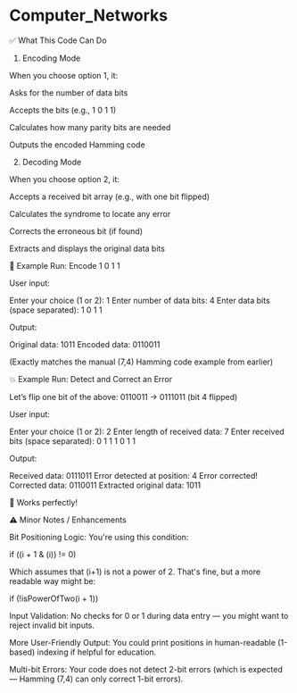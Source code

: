 # Computer_Networks

✅ What This Code Can Do
1. Encoding Mode

When you choose option 1, it:

Asks for the number of data bits

Accepts the bits (e.g., 1 0 1 1)

Calculates how many parity bits are needed

Outputs the encoded Hamming code

2. Decoding Mode

When you choose option 2, it:

Accepts a received bit array (e.g., with one bit flipped)

Calculates the syndrome to locate any error

Corrects the erroneous bit (if found)

Extracts and displays the original data bits

🧪 Example Run: Encode 1 0 1 1

User input:

Enter your choice (1 or 2): 1
Enter number of data bits: 4
Enter data bits (space separated): 1 0 1 1


Output:

Original data: 1011
Encoded data: 0110011


(Exactly matches the manual (7,4) Hamming code example from earlier)

💥 Example Run: Detect and Correct an Error

Let’s flip one bit of the above: 0110011 → 0111011 (bit 4 flipped)

User input:

Enter your choice (1 or 2): 2
Enter length of received data: 7
Enter received bits (space separated): 0 1 1 1 0 1 1


Output:

Received data: 0111011
Error detected at position: 4
Error corrected!
Corrected data: 0110011
Extracted original data: 1011


🎉 Works perfectly!

⚠️ Minor Notes / Enhancements

Bit Positioning Logic:
You're using this condition:

if ((i + 1 & (i)) != 0)


Which assumes that (i+1) is not a power of 2. That's fine, but a more readable way might be:

if (!isPowerOfTwo(i + 1))


Input Validation:
No checks for 0 or 1 during data entry — you might want to reject invalid bit inputs.

More User-Friendly Output:
You could print positions in human-readable (1-based) indexing if helpful for education.

Multi-bit Errors:
Your code does not detect 2-bit errors (which is expected — Hamming (7,4) can only correct 1-bit errors).
